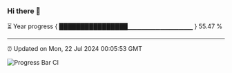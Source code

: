 ### Hi there 👋

⏳ Year progress { ████████████████▁▁▁▁▁▁▁▁▁▁▁▁▁▁ } 55.47 %

---

⏰ Updated on Mon, 22 Jul 2024 00:05:53 GMT

![Progress Bar CI](https://github.com/liununu/liununu/workflows/Progress%20Bar%20CI/badge.svg)
